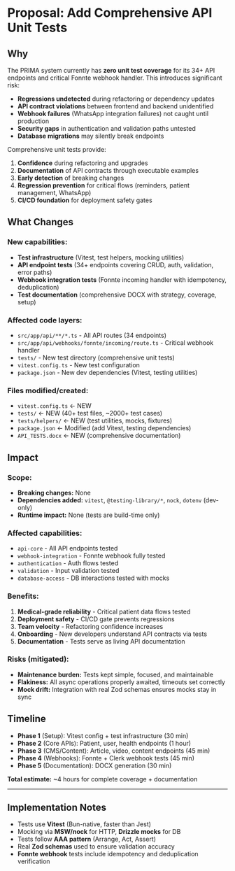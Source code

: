 # Proposal: Add Comprehensive API Unit Tests

## Why

The PRIMA system currently has **zero unit test coverage** for its 34+ API endpoints and critical Fonnte webhook handler. This introduces significant risk:

- **Regressions undetected** during refactoring or dependency updates
- **API contract violations** between frontend and backend unidentified
- **Webhook failures** (WhatsApp integration failures) not caught until production
- **Security gaps** in authentication and validation paths untested
- **Database migrations** may silently break endpoints

Comprehensive unit tests provide:

1. **Confidence** during refactoring and upgrades
2. **Documentation** of API contracts through executable examples
3. **Early detection** of breaking changes
4. **Regression prevention** for critical flows (reminders, patient management, WhatsApp)
5. **CI/CD foundation** for deployment safety gates

## What Changes

### New capabilities:

- **Test infrastructure** (Vitest, test helpers, mocking utilities)
- **API endpoint tests** (34+ endpoints covering CRUD, auth, validation, error paths)
- **Webhook integration tests** (Fonnte incoming handler with idempotency, deduplication)
- **Test documentation** (comprehensive DOCX with strategy, coverage, setup)

### Affected code layers:

- `src/app/api/**/*.ts` - All API routes (34 endpoints)
- `src/app/api/webhooks/fonnte/incoming/route.ts` - Critical webhook handler
- `tests/` - New test directory (comprehensive unit tests)
- `vitest.config.ts` - New test configuration
- `package.json` - New dev dependencies (Vitest, testing utilities)

### Files modified/created:

- `vitest.config.ts` ← NEW
- `tests/` ← NEW (40+ test files, ~2000+ test cases)
- `tests/helpers/` ← NEW (test utilities, mocks, fixtures)
- `package.json` ← Modified (add Vitest, testing dependencies)
- `API_TESTS.docx` ← NEW (comprehensive documentation)

## Impact

### Scope:

- **Breaking changes:** None
- **Dependencies added:** `vitest`, `@testing-library/*`, `nock`, `dotenv` (dev-only)
- **Runtime impact:** None (tests are build-time only)

### Affected capabilities:

- `api-core` - All API endpoints tested
- `webhook-integration` - Fonnte webhook fully tested
- `authentication` - Auth flows tested
- `validation` - Input validation tested
- `database-access` - DB interactions tested with mocks

### Benefits:

1. **Medical-grade reliability** - Critical patient data flows tested
2. **Deployment safety** - CI/CD gate prevents regressions
3. **Team velocity** - Refactoring confidence increases
4. **Onboarding** - New developers understand API contracts via tests
5. **Documentation** - Tests serve as living API documentation

### Risks (mitigated):

- **Maintenance burden:** Tests kept simple, focused, and maintainable
- **Flakiness:** All async operations properly awaited, timeouts set correctly
- **Mock drift:** Integration with real Zod schemas ensures mocks stay in sync

## Timeline

- **Phase 1** (Setup): Vitest config + test infrastructure (30 min)
- **Phase 2** (Core APIs): Patient, user, health endpoints (1 hour)
- **Phase 3** (CMS/Content): Article, video, content endpoints (45 min)
- **Phase 4** (Webhooks): Fonnte + Clerk webhook tests (45 min)
- **Phase 5** (Documentation): DOCX generation (30 min)

**Total estimate:** ~4 hours for complete coverage + documentation

---

## Implementation Notes

- Tests use **Vitest** (Bun-native, faster than Jest)
- Mocking via **MSW/nock** for HTTP, **Drizzle mocks** for DB
- Tests follow **AAA pattern** (Arrange, Act, Assert)
- Real **Zod schemas** used to ensure validation accuracy
- **Fonnte webhook** tests include idempotency and deduplication verification
